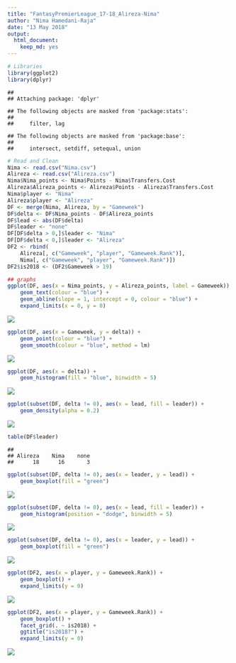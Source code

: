```yaml
---
title: "FantasyPremierLeague_17-18_Alireza-Nima"
author: "Nima Hamedani-Raja"
date: "13 May 2018"
output: 
  html_document: 
    keep_md: yes
---
```



```r
# Libraries
library(ggplot2)
library(dplyr)
```

```
## 
## Attaching package: 'dplyr'
```

```
## The following objects are masked from 'package:stats':
## 
##     filter, lag
```

```
## The following objects are masked from 'package:base':
## 
##     intersect, setdiff, setequal, union
```

```r
# Read and Clean
Nima <- read.csv("Nima.csv")
Alireza <- read.csv("Alireza.csv")
Nima$Nima_points <- Nima$Points - Nima$Transfers.Cost
Alireza$Alireza_points <- Alireza$Points - Alireza$Transfers.Cost
Nima$player <- "Nima"
Alireza$player <- "Alireza"
DF <- merge(Nima, Alireza, by = "Gameweek")
DF$delta <- DF$Nima_points - DF$Alireza_points
DF$lead <- abs(DF$delta)
DF$leader <- "none"
DF[DF$delta > 0,]$leader <- "Nima"
DF[DF$delta < 0,]$leader <- "Alireza"
DF2 <- rbind(
    Alireza[, c("Gameweek", "player", "Gameweek.Rank")],
    Nima[, c("Gameweek", "player", "Gameweek.Rank")])
DF2$is2018 <- (DF2$Gameweek > 19)

## graphs
ggplot(DF, aes(x = Nima_points, y = Alireza_points, label = Gameweek)) + 
    geom_text(colour = "blue") +
    geom_abline(slope = 1, intercept = 0, colour = "blue") +
    expand_limits(x = 0, y = 0)
```

![](FantasyPremierLeague_17-18_Alireza-Nima_files/figure-html/unnamed-chunk-1-1.png)<!-- -->

```r
ggplot(DF, aes(x = Gameweek, y = delta)) + 
    geom_point(colour = "blue") + 
    geom_smooth(colour = "blue", method = lm)
```

![](FantasyPremierLeague_17-18_Alireza-Nima_files/figure-html/unnamed-chunk-1-2.png)<!-- -->

```r
ggplot(DF, aes(x = delta)) + 
    geom_histogram(fill = "blue", binwidth = 5)
```

![](FantasyPremierLeague_17-18_Alireza-Nima_files/figure-html/unnamed-chunk-1-3.png)<!-- -->

```r
ggplot(subset(DF, delta != 0), aes(x = lead, fill = leader)) + 
    geom_density(alpha = 0.2)
```

![](FantasyPremierLeague_17-18_Alireza-Nima_files/figure-html/unnamed-chunk-1-4.png)<!-- -->

```r
table(DF$leader)
```

```
## 
## Alireza    Nima    none 
##      18      16       3
```

```r
ggplot(subset(DF, delta != 0), aes(x = leader, y = lead)) + 
    geom_boxplot(fill = "green")
```

![](FantasyPremierLeague_17-18_Alireza-Nima_files/figure-html/unnamed-chunk-1-5.png)<!-- -->

```r
ggplot(subset(DF, delta != 0), aes(x = lead, fill = leader)) + 
    geom_histogram(position = "dodge", binwidth = 5)
```

![](FantasyPremierLeague_17-18_Alireza-Nima_files/figure-html/unnamed-chunk-1-6.png)<!-- -->

```r
ggplot(subset(DF, delta != 0), aes(x = leader, y = lead)) + 
    geom_boxplot(fill = "green")
```

![](FantasyPremierLeague_17-18_Alireza-Nima_files/figure-html/unnamed-chunk-1-7.png)<!-- -->

```r
ggplot(DF2, aes(x = player, y = Gameweek.Rank)) + 
    geom_boxplot() +
    expand_limits(y = 0)
```

![](FantasyPremierLeague_17-18_Alireza-Nima_files/figure-html/unnamed-chunk-1-8.png)<!-- -->

```r
ggplot(DF2, aes(x = player, y = Gameweek.Rank)) + 
    geom_boxplot() + 
    facet_grid(. ~ is2018) + 
    ggtitle("is2018?") +
    expand_limits(y = 0)
```

![](FantasyPremierLeague_17-18_Alireza-Nima_files/figure-html/unnamed-chunk-1-9.png)<!-- -->

